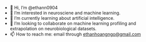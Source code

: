 - 👋 Hi, I’m @ethann0904
- 👀 I’m interested in neurosciene and machine learning. 
- 🌱 I’m currently learning about artificial intelligence.
- 💞️ I’m looking to collaborate on machine learning profiling and extrapolation on neurobiological datasets. 
- 📫 How to reach me: email through ethanhoangngo@gmail.com

<!---
ethann0904/ethann0904 is a ✨ special ✨ repository because its `README.md` (this file) appears on your GitHub profile.
You can click the Preview link to take a look at your changes.
--->
